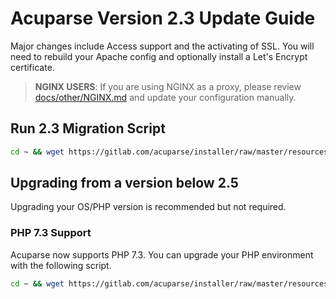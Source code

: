# Acuparse Version 2.3 Update Guide

Major changes include Access support and the activating of SSL. You will need to rebuild your Apache config and optionally
install a Let's Encrypt certificate.
> **NGINX USERS**: If you are using NGINX as a proxy, please review [docs/other/NGINX.md](https://acuparse.gitlab.io/acuparse/other/NGINX)
> and update your configuration manually.

## Run 2.3 Migration Script

```bash
cd ~ && wget https://gitlab.com/acuparse/installer/raw/master/resources/from2_2 && bash from2_2 && rm from2_2
```

## Upgrading from a version below 2.5

Upgrading your OS/PHP version is recommended but not required.

### PHP 7.3 Support

Acuparse now supports PHP 7.3. You can upgrade your PHP environment with the following script.

```bash
cd ~ && wget https://gitlab.com/acuparse/installer/raw/master/resources/php7_3 && sudo bash php7.3 && rm php7_3 | tee ~/php7_3.log
````
